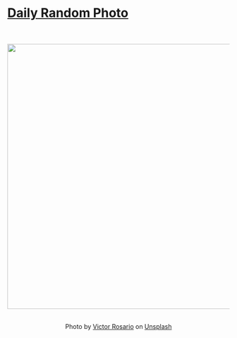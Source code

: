 # [Daily Random Photo](https://www.dailyrandomphoto.com/)

<div align="center">
  <br>
  <br>
  <a href="https://www.dailyrandomphoto.com/p/2023/2023-04-08/"><img src="https://images.unsplash.com/photo-1678229680419-488c5373d439?crop=entropy&cs=tinysrgb&fit=max&fm=jpg&ixid=Mnw3NzUwOHwwfDF8cmFuZG9tfHx8fHx8fHx8MTY4MDkxMzc1Ng&ixlib=rb-4.0.3&q=80&w=1080" width="600px"></a>
  <br>
  <br>
  <p class="has-text-grey">Photo by <a href="https://unsplash.com/@vrrosario?utm_source=Daily%20Random%20Photo&amp;utm_medium=referral" target="_blank" rel="noopener noreferrer">Victor Rosario</a> on <a href="https://unsplash.com/photos/pa9sROVpkgQ?utm_source=Daily%20Random%20Photo&amp;utm_medium=referral" target="_blank" rel="noopener noreferrer">Unsplash</a></p>
</div>
